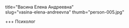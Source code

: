 title="Васина Елена Андреевна"    
slug="vasina-elena-andreevna"
thumb="person-005.jpg"   

+++
Психолог